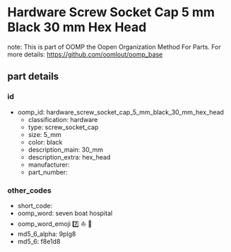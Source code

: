 # Hardware Screw Socket Cap 5 mm Black 30 mm Hex Head  

note: This is part of OOMP the Oopen Organization Method For Parts. For more details: https://github.com/oomlout/oomp_base

##  part details





### id
* oomp_id: hardware_screw_socket_cap_5_mm_black_30_mm_hex_head
  * classification: hardware
  * type: screw_socket_cap
  * size: 5_mm
  * color: black
  * description_main: 30_mm
  * description_extra: hex_head
  * manufacturer: 
  * part_number: 

### other_codes
* short_code: 
* oomp_word: seven boat hospital
* oomp_word_emoji :seven: :boat: :hospital:
* md5_6_alpha: 9plg8
* md5_6: f8e1d8